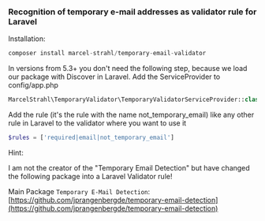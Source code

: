 ### Recognition of temporary e-mail addresses as validator rule for Laravel

Installation:


```php
composer install marcel-strahl/temporary-email-validator
```

In versions from 5.3+ you don't need the following step, because we load our package with Discover in Laravel.
Add the ServiceProvider to config/app.php
```php
MarcelStrahl\TemporaryValidator\TemporaryValidatorServiceProvider::class,
```

Add the rule (it's the rule with the name not_temporary_email) like any other rule in Laravel to the validator where you want to use it
```php
$rules = ['required|email|not_temporary_email']
```

Hint:

I am not the creator of the "Temporary Email Detection" but have changed the following package into a Laravel Validator rule!

Main Package 
```Temporary E-Mail Detection```: 
[https://github.com/jprangenbergde/temporary-email-detection](https://github.com/jprangenbergde/temporary-email-detection)
